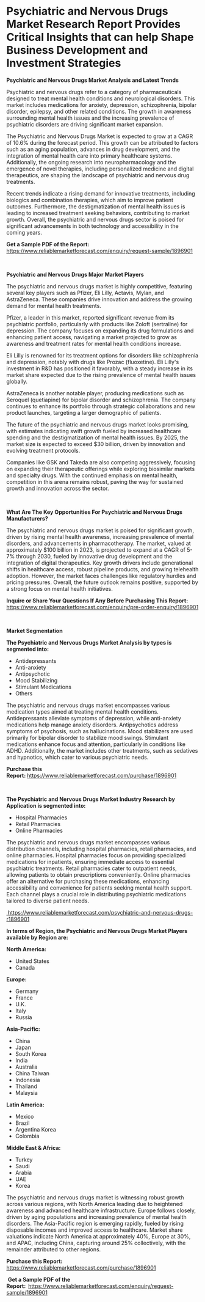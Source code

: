 <p><h1>Psychiatric and Nervous Drugs Market Research Report Provides Critical Insights that can help Shape Business Development and Investment Strategies</h1></p><p><strong>Psychiatric and Nervous Drugs Market Analysis and Latest Trends</strong></p>
<p><p>Psychiatric and nervous drugs refer to a category of pharmaceuticals designed to treat mental health conditions and neurological disorders. This market includes medications for anxiety, depression, schizophrenia, bipolar disorder, epilepsy, and other related conditions. The growth in awareness surrounding mental health issues and the increasing prevalence of psychiatric disorders are driving significant market expansion.</p><p>The Psychiatric and Nervous Drugs Market is expected to grow at a CAGR of 10.6% during the forecast period. This growth can be attributed to factors such as an aging population, advances in drug development, and the integration of mental health care into primary healthcare systems. Additionally, the ongoing research into neuropharmacology and the emergence of novel therapies, including personalized medicine and digital therapeutics, are shaping the landscape of psychiatric and nervous drug treatments.</p><p>Recent trends indicate a rising demand for innovative treatments, including biologics and combination therapies, which aim to improve patient outcomes. Furthermore, the destigmatization of mental health issues is leading to increased treatment seeking behaviors, contributing to market growth. Overall, the psychiatric and nervous drugs sector is poised for significant advancements in both technology and accessibility in the coming years.</p></p>
<p><strong>Get a Sample PDF of the Report:&nbsp;</strong> <a href="https://www.reliablemarketforecast.com/enquiry/request-sample/1896901?utm_campaign=3170&utm_medium=2&utm_source=Github&utm_content=ia&utm_term=19042025&utm_id=psychiatric-and-nervous-drugs">https://www.reliablemarketforecast.com/enquiry/request-sample/1896901</a></p>
<p>&nbsp;</p>
<p><strong>Psychiatric and Nervous Drugs Major Market Players</strong></p>
<p><p>The psychiatric and nervous drugs market is highly competitive, featuring several key players such as Pfizer, Eli Lilly, Actavis, Mylan, and AstraZeneca. These companies drive innovation and address the growing demand for mental health treatments.</p><p>Pfizer, a leader in this market, reported significant revenue from its psychiatric portfolio, particularly with products like Zoloft (sertraline) for depression. The company focuses on expanding its drug formulations and enhancing patient access, navigating a market projected to grow as awareness and treatment rates for mental health conditions increase.</p><p>Eli Lilly is renowned for its treatment options for disorders like schizophrenia and depression, notably with drugs like Prozac (fluoxetine). Eli Lilly's investment in R&D has positioned it favorably, with a steady increase in its market share expected due to the rising prevalence of mental health issues globally.</p><p>AstraZeneca is another notable player, producing medications such as Seroquel (quetiapine) for bipolar disorder and schizophrenia. The company continues to enhance its portfolio through strategic collaborations and new product launches, targeting a larger demographic of patients.</p><p>The future of the psychiatric and nervous drugs market looks promising, with estimates indicating swift growth fueled by increased healthcare spending and the destigmatization of mental health issues. By 2025, the market size is expected to exceed $30 billion, driven by innovation and evolving treatment protocols.</p><p>Companies like GSK and Takeda are also competing aggressively, focusing on expanding their therapeutic offerings while exploring biosimilar markets and specialty drugs. With the continued emphasis on mental health, competition in this arena remains robust, paving the way for sustained growth and innovation across the sector.</p></p>
<p>&nbsp;</p>
<p><strong>What Are The Key Opportunities For Psychiatric and Nervous Drugs Manufacturers?</strong></p>
<p><p>The psychiatric and nervous drugs market is poised for significant growth, driven by rising mental health awareness, increasing prevalence of mental disorders, and advancements in pharmacotherapy. The market, valued at approximately $100 billion in 2023, is projected to expand at a CAGR of 5-7% through 2030, fueled by innovative drug development and the integration of digital therapeutics. Key growth drivers include generational shifts in healthcare access, robust pipeline products, and growing telehealth adoption. However, the market faces challenges like regulatory hurdles and pricing pressures. Overall, the future outlook remains positive, supported by a strong focus on mental health initiatives.</p></p>
<p><strong>Inquire or Share Your Questions If Any Before Purchasing This Report:</strong> <a href="https://www.reliablemarketforecast.com/enquiry/pre-order-enquiry/1896901?utm_campaign=3170&utm_medium=2&utm_source=Github&utm_content=ia&utm_term=19042025&utm_id=psychiatric-and-nervous-drugs">https://www.reliablemarketforecast.com/enquiry/pre-order-enquiry/1896901</a></p>
<p>&nbsp;</p>
<p><strong>Market Segmentation</strong></p>
<p><strong>The Psychiatric and Nervous Drugs Market Analysis by types is segmented into:</strong></p>
<p><ul><li>Antidepressants</li><li>Anti-anxiety</li><li>Antipsychotic</li><li>Mood Stabilizing</li><li>Stimulant Medications</li><li>Others</li></ul></p>
<p><p>The psychiatric and nervous drugs market encompasses various medication types aimed at treating mental health conditions. Antidepressants alleviate symptoms of depression, while anti-anxiety medications help manage anxiety disorders. Antipsychotics address symptoms of psychosis, such as hallucinations. Mood stabilizers are used primarily for bipolar disorder to stabilize mood swings. Stimulant medications enhance focus and attention, particularly in conditions like ADHD. Additionally, the market includes other treatments, such as sedatives and hypnotics, which cater to various psychiatric needs.</p></p>
<p><strong>Purchase this Report:&nbsp;</strong><a href="https://www.reliablemarketforecast.com/purchase/1896901?utm_campaign=3170&utm_medium=2&utm_source=Github&utm_content=ia&utm_term=19042025&utm_id=psychiatric-and-nervous-drugs">https://www.reliablemarketforecast.com/purchase/1896901</a></p>
<p>&nbsp;</p>
<p><strong>The Psychiatric and Nervous Drugs Market Industry Research by Application is segmented into:</strong></p>
<p><ul><li>Hospital Pharmacies</li><li>Retail Pharmacies</li><li>Online Pharmacies</li></ul></p>
<p><p>The psychiatric and nervous drugs market encompasses various distribution channels, including hospital pharmacies, retail pharmacies, and online pharmacies. Hospital pharmacies focus on providing specialized medications for inpatients, ensuring immediate access to essential psychiatric treatments. Retail pharmacies cater to outpatient needs, allowing patients to obtain prescriptions conveniently. Online pharmacies offer an alternative for purchasing these medications, enhancing accessibility and convenience for patients seeking mental health support. Each channel plays a crucial role in distributing psychiatric medications tailored to diverse patient needs.</p></p>
<p><a href="https://www.reliablemarketforecast.com/psychiatric-and-nervous-drugs-r1896901?utm_campaign=3170&utm_medium=2&utm_source=Github&utm_content=ia&utm_term=19042025&utm_id=psychiatric-and-nervous-drugs">&nbsp;https://www.reliablemarketforecast.com/psychiatric-and-nervous-drugs-r1896901</a></p>
<p><strong>In terms of Region, the Psychiatric and Nervous Drugs Market Players available by Region are:</strong></p>
<p>
    <p> <strong> North America: </strong>
        <ul>
            <li>United States</li>
            <li>Canada</li>
        </ul>
        </p> 
    <p> <strong> Europe: </strong>
        <ul>
            <li>Germany</li>
            <li>France</li>
            <li>U.K.</li>
            <li>Italy</li>
            <li>Russia</li>
        </ul>
        </p> 
    <p> <strong> Asia-Pacific: </strong>
        <ul>
            <li>China</li>
            <li>Japan</li>
            <li>South Korea</li>
            <li>India</li>
            <li>Australia</li>
            <li>China Taiwan</li>
            <li>Indonesia</li>
            <li>Thailand</li>
            <li>Malaysia</li>
        </ul>
        </p> 
    <p> <strong> Latin America: </strong>
        <ul>
            <li>Mexico</li>
            <li>Brazil</li>
            <li>Argentina Korea</li>
            <li>Colombia</li>
        </ul>
        </p> 
    <p> <strong> Middle East & Africa: </strong>
        <ul>
            <li>Turkey</li>
            <li>Saudi</li>
            <li>Arabia</li>
            <li>UAE</li>
            <li>Korea</li>
        </ul>
    </p>
    </p>
<p><p>The psychiatric and nervous drugs market is witnessing robust growth across various regions, with North America leading due to heightened awareness and advanced healthcare infrastructure. Europe follows closely, driven by aging populations and increasing prevalence of mental health disorders. The Asia-Pacific region is emerging rapidly, fueled by rising disposable incomes and improved access to healthcare. Market share valuations indicate North America at approximately 40%, Europe at 30%, and APAC, including China, capturing around 25% collectively, with the remainder attributed to other regions.</p></p>
<p><strong>Purchase this Report: </strong><a href="https://www.reliablemarketforecast.com/purchase/1896901?utm_campaign=3170&utm_medium=2&utm_source=Github&utm_content=ia&utm_term=19042025&utm_id=psychiatric-and-nervous-drugs">https://www.reliablemarketforecast.com/purchase/1896901</a></p>
<p>&nbsp;<strong>Get a Sample PDF of the Report:&nbsp;&nbsp;</strong><a href="https://www.reliablemarketforecast.com/enquiry/request-sample/1896901?utm_campaign=3170&utm_medium=2&utm_source=Github&utm_content=ia&utm_term=19042025&utm_id=psychiatric-and-nervous-drugs">https://www.reliablemarketforecast.com/enquiry/request-sample/1896901</a></p>
<p><strong></strong></p>
<p><p></p><p></p><p></p></p>